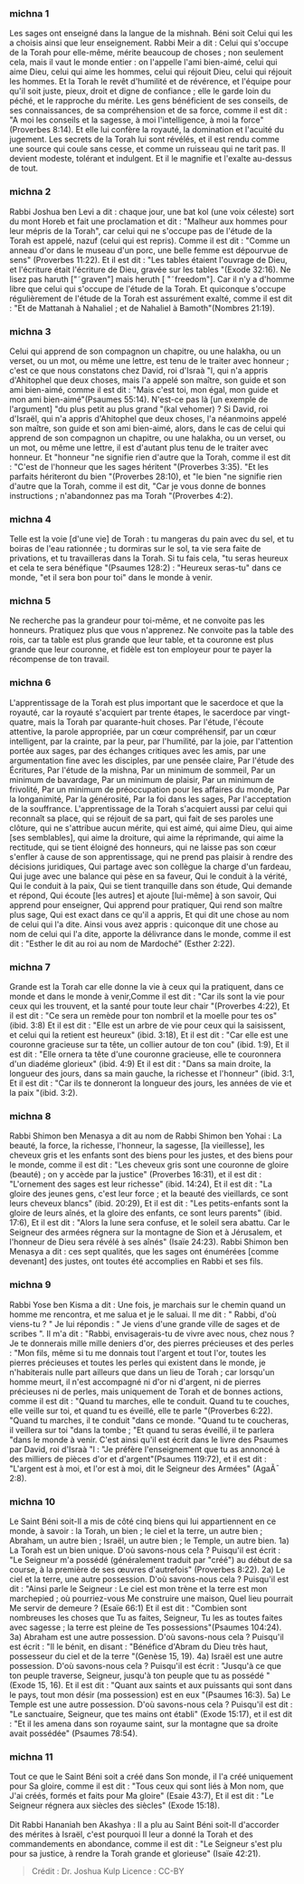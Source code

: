 
### michna 1
Les sages ont enseigné dans la langue de la mishnah. Béni soit Celui qui les a choisis ainsi que leur enseignement. Rabbi Meir a dit :  Celui qui s'occupe de la Torah pour elle-même, mérite beaucoup de choses ; non seulement cela, mais il vaut le monde entier : on l'appelle l'ami bien-aimé, celui qui aime Dieu, celui qui aime les hommes, celui qui réjouit Dieu, celui qui réjouit les hommes. Et la Torah le revêt d'humilité et de révérence, et l'équipe pour qu'il soit juste, pieux, droit et digne de confiance ; elle le garde loin du péché, et le rapproche du mérite. Les gens bénéficient de ses conseils, de ses connaissances, de sa compréhension et de sa force, comme il est dit : "A moi les conseils et la sagesse, à moi l'intelligence, à moi la force" (Proverbes 8:14). Et elle lui confère la royauté, la domination et l'acuité du jugement. Les secrets de la Torah lui sont révélés, et il est rendu comme une source qui coule sans cesse, et comme un ruisseau qui ne tarit pas. Il devient modeste, tolérant et indulgent. Et il le magnifie et l'exalte au-dessus de tout.

### michna 2
Rabbi Joshua ben Levi a dit : chaque jour, une bat kol (une voix céleste) sort du mont Horeb et fait une proclamation et dit : "Malheur aux hommes pour leur mépris de la Torah", car celui qui ne s'occupe pas de l'étude de la Torah est appelé, nazuf (celui qui est repris). Comme il est dit : "Comme un anneau d'or dans le museau d'un porc, une belle femme est dépourvue de sens" (Proverbes 11:22). Et il est dit : "Les tables étaient l'ouvrage de Dieu, et l'écriture était l'écriture de Dieu, gravée sur les tables "(Exode 32:16).   Ne lisez pas haruth ["˜graven"] mais heruth [ "˜freedom"].   Car il n'y a d'homme libre que celui qui s'occupe de l'étude de la Torah. Et quiconque s'occupe régulièrement de l'étude de la Torah est assurément exalté, comme il est dit : "Et de Mattanah à Nahaliel ; et de Nahaliel à Bamoth"(Nombres 21:19).

### michna 3
Celui qui apprend de son compagnon un chapitre, ou une halakha, ou un verset, ou un mot, ou même une lettre, est tenu de le traiter avec honneur ; c'est ce que nous constatons chez David, roi d'Israà "l, qui n'a appris d'Ahitophel que deux choses, mais l'a appelé son maître, son guide et son ami bien-aimé, comme il est dit : "Mais c'est toi, mon égal, mon guide et mon ami bien-aimé"(Psaumes 55:14). N'est-ce pas là [un exemple de l'argument] "du plus petit au plus grand "(kal vehomer) ?  Si David, roi d'Israël, qui n'a appris d'Ahitophel que deux choses, l'a néanmoins appelé son maître, son guide et son ami bien-aimé, alors, dans le cas de celui qui apprend de son compagnon un chapitre, ou une halakha, ou un verset, ou un mot, ou même une lettre, il est d'autant plus tenu de le traiter avec honneur. Et "honneur "ne signifie rien d'autre que la Torah, comme il est dit : "C'est de l'honneur que les sages héritent "(Proverbes 3:35). "Et les parfaits hériteront du bien "(Proverbes 28:10), et "le bien "ne signifie rien d'autre que la Torah, comme il est dit, "Car je vous donne de bonnes instructions ; n'abandonnez pas ma Torah "(Proverbes 4:2).

### michna 4
Telle est la voie [d'une vie] de Torah : tu mangeras du pain avec du sel, et tu boiras de l'eau rationnée ; tu dormiras sur le sol, ta vie sera faite de privations, et tu travailleras dans la Torah. Si tu fais cela, "tu seras heureux et cela te sera bénéfique "(Psaumes 128:2) :   "Heureux seras-tu" dans ce monde, "et il sera bon pour toi" dans le monde à venir. 

### michna 5
Ne recherche pas la grandeur pour toi-même, et ne convoite pas les honneurs. Pratiquez plus que vous n'apprenez. Ne convoite pas la table des rois, car ta table est plus grande que leur table, et ta couronne est plus grande que leur couronne, et fidèle est ton employeur pour te payer la récompense de ton travail.

### michna 6
L'apprentissage de la Torah est plus important que le sacerdoce et que la royauté, car la royauté s'acquiert par trente étapes, le sacerdoce par vingt-quatre, mais la Torah par quarante-huit choses. Par l'étude, l'écoute attentive, la parole appropriée, par un cœur compréhensif, par un cœur intelligent, par la crainte, par la peur, par l'humilité, par la joie, par l'attention portée aux sages, par des échanges critiques avec les amis, par une argumentation fine avec les disciples, par une pensée claire, Par l'étude des Écritures, Par l'étude de la mishna, Par un minimum de sommeil, Par un minimum de bavardage, Par un minimum de plaisir, Par un minimum de frivolité, Par un minimum de préoccupation pour les affaires du monde, Par la longanimité, Par la générosité, Par la foi dans les sages, Par l'acceptation de la souffrance. L'apprentissage de la Torah s'acquiert aussi par celui qui reconnaît sa place, qui se réjouit de sa part, qui fait de ses paroles une clôture, qui ne s'attribue aucun mérite, qui est aimé, qui aime Dieu, qui aime [ses semblables], qui aime la droiture, qui aime la réprimande, qui aime la rectitude, qui se tient éloigné des honneurs, qui ne laisse pas son cœur s'enfler à cause de son apprentissage, qui ne prend pas plaisir à rendre des décisions juridiques, Qui partage avec son collègue la charge d'un fardeau, Qui juge avec une balance qui pèse en sa faveur, Qui le conduit à la vérité, Qui le conduit à la paix, Qui se tient tranquille dans son étude, Qui demande et répond, Qui écoute [les autres] et ajoute [lui-même] à son savoir, Qui apprend pour enseigner, Qui apprend pour pratiquer, Qui rend son maître plus sage, Qui est exact dans ce qu'il a appris, Et qui dit une chose au nom de celui qui l'a dite. Ainsi vous avez appris : quiconque dit une chose au nom de celui qui l'a dite, apporte la délivrance dans le monde, comme il est dit : "Esther le dit au roi au nom de Mardoché" (Esther 2:22).

### michna 7
Grande est la Torah car elle donne la vie à ceux qui la pratiquent, dans ce monde et dans le monde à venir,Comme il est dit :  "Car ils sont la vie pour ceux qui les trouvent, et la santé pour toute leur chair "(Proverbes 4:22), Et il est dit :  "Ce sera un remède pour ton nombril et la moelle pour tes os" (ibid. 3:8) Et il est dit : "Elle est un arbre de vie pour ceux qui la saisissent, et celui qui la retient est heureux" (ibid. 3:18), Et il est dit :  "Car elle est une couronne gracieuse sur ta tête, un collier autour de ton cou" (ibid. 1:9), Et il est dit :  "Elle ornera ta tête d'une couronne gracieuse, elle te couronnera d'un diadéme glorieux" (ibid. 4:9) Et il est dit :  "Dans sa main droite, la longueur des jours, dans sa main gauche, la richesse et l'honneur" (ibid. 3:1, Et il est dit :  "Car ils te donneront la longueur des jours, les années de vie et la paix "(ibid. 3:2).

### michna 8
Rabbi Shimon ben Menasya a dit au nom de Rabbi Shimon ben Yohai :    La beauté, la force, la richesse, l'honneur, la sagesse, [la vieillesse], les cheveux gris et les enfants sont des biens pour les justes, et des biens pour le monde, comme il est dit : "Les cheveux gris sont une couronne de gloire (beauté) ; on y accède par la justice" (Proverbes 16:31), et il est dit : "L'ornement des sages est leur richesse" (ibid. 14:24), Et il est dit : "La gloire des jeunes gens, c'est leur force ; et la beauté des vieillards, ce sont leurs cheveux blancs" (ibid. 20:29), Et il est dit : "Les petits-enfants sont la gloire de leurs aînés, et la gloire des enfants, ce sont leurs parents" (ibid. 17:6), Et il est dit :  "Alors la lune sera confuse, et le soleil sera abattu.  Car le Seigneur des armées régnera sur la montagne de Sion et à Jérusalem, et l'honneur de Dieu sera révélé à ses aînés" (Isaïe 24:23). Rabbi Shimon ben Menasya a dit : ces sept qualités, que les sages ont énumérées [comme devenant] des justes, ont toutes été accomplies en Rabbi et ses fils.

### michna 9
Rabbi Yose ben Kisma a dit :  Une fois, je marchais sur le chemin quand un homme me rencontra, et me salua et je le saluai. Il me dit : " Rabbi, d'où viens-tu ? " Je lui répondis : " Je viens d'une grande ville de sages et de scribes ". Il m'a dit : "Rabbi, envisagerais-tu de vivre avec nous, chez nous ?  Je te donnerais mille mille deniers d'or, des pierres précieuses et des perles : "Mon fils, même si tu me donnais tout l'argent et tout l'or, toutes les pierres précieuses et toutes les perles qui existent dans le monde, je n'habiterais nulle part ailleurs que dans un lieu de Torah ; car lorsqu'un homme meurt, il n'est accompagné ni d'or ni d'argent, ni de pierres précieuses ni de perles, mais uniquement de Torah et de bonnes actions, comme il est dit : "Quand tu marches, elle te conduit.  Quand tu te couches, elle veille sur toi, et quand tu es éveillé, elle te parle "(Proverbes 6:22). "Quand tu marches, il te conduit "dans ce monde. "Quand tu te coucheras, il veillera sur toi "dans la tombe ; "Et quand tu seras éveillé, il te parlera "dans le monde à venir. C'est ainsi qu'il est écrit dans le livre des Psaumes par David, roi d'Israà "l : "Je préfère l'enseignement que tu as annoncé à des milliers de pièces d'or et d'argent"(Psaumes 119:72), et il est dit : "L'argent est à moi, et l'or est à moi, dit le Seigneur des Armées" (AgaÃ¯ 2:8).

### michna 10
Le Saint Béni soit-Il a mis de côté cinq biens qui lui appartiennent en ce monde, à savoir : la Torah, un bien ; le ciel et la terre, un autre bien ; Abraham, un autre bien ; Israël, un autre bien ; le Temple, un autre bien. 1a) La Torah est un bien unique.  D'où savons-nous cela ? Puisqu'il est écrit : "Le Seigneur m'a possédé (généralement traduit par "créé") au début de sa course, à la première de ses œuvres d'autrefois" (Proverbes 8:22).  2a) Le ciel et la terre, une autre possession. D'où savons-nous cela ? Puisqu'il est dit :    "Ainsi parle le Seigneur :  Le ciel est mon trène et la terre est mon marchepied ; où pourriez-vous Me construire une maison, Quel lieu pourrait Me servir de demeure ? (Esaïe 66:1) Et il est dit : "Combien sont nombreuses les choses que Tu as faites, Seigneur, Tu les as toutes faites avec sagesse ; la terre est pleine de Tes possessions"(Psaumes 104:24). 3a) Abraham est une autre possession. D'où savons-nous cela ? Puisqu'il est écrit : "Il le bénit, en disant : "Bénéfice d'Abram du Dieu très haut, possesseur du ciel et de la terre "(Genèse 15, 19). 4a) Israël est une autre possession. D'où savons-nous cela ? Puisqu'il est écrit : "Jusqu'à ce que ton peuple traverse, Seigneur, jusqu'à ton peuple que tu as possédé "(Exode 15, 16). Et il est dit :  "Quant aux saints et aux puissants qui sont dans le pays, tout mon désir (ma possession) est en eux "(Psaumes 16:3). 5a) Le Temple est une autre possession. D'où savons-nous cela ? Puisqu'il est dit : "Le sanctuaire, Seigneur, que tes mains ont établi" (Exode 15:17), et il est dit : "Et il les amena dans son royaume saint, sur la montagne que sa droite avait possédée" (Psaumes 78:54).

### michna 11
Tout ce que le Saint Béni soit a créé dans Son monde, il l'a créé uniquement pour Sa gloire, comme il est dit : "Tous ceux qui sont liés à Mon nom, que J'ai créés, formés et faits pour Ma gloire" (Esaie 43:7), Et il est dit : "Le Seigneur régnera aux siècles des siècles" (Exode 15:18).<br><br>Dit Rabbi Hananiah ben Akashya : Il a plu au Saint Béni soit-Il d'accorder des mérites à Israël, c'est pourquoi Il leur a donné la Torah et des commandements en abondance, comme il est dit : "Le Seigneur s'est plu pour sa justice, à rendre la Torah grande et glorieuse" (Isaïe 42:21).

>Crédit : Dr. Joshua Kulp
>Licence : CC-BY